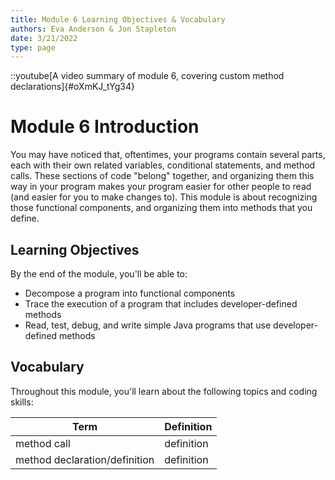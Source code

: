```yaml
---
title: Module 6 Learning Objectives & Vocabulary
authors: Eva Anderson & Jon Stapleton
date: 3/21/2022
type: page
---
```


::youtube[A video summary of module 6, covering custom method declarations]{#oXmKJ_tYg34}

# Module 6 Introduction

You may have noticed that, oftentimes, your programs contain several parts, each with their own related variables, conditional statements, and method calls. These sections of code "belong" together, and organizing them this way in your program makes your program easier for other people to read (and easier for you to make changes to). This module is about recognizing those functional components, and organizing them into methods that you define. 

## Learning Objectives

By the end of the module, you'll be able to:

* Decompose a program into functional components
* Trace the execution of a program that includes developer-defined methods
* Read, test, debug, and write simple Java programs that use developer-defined methods

## Vocabulary

Throughout this module, you'll learn about the following topics and coding skills:

| Term | Definition |
| ---- | ---------- |
| method call | definition |
| method declaration/definition | definition |